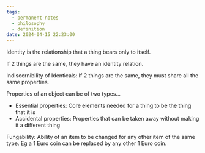 ```yaml
---
tags:
  - permanent-notes
  - philosophy 
  - definition 
date: 2024-04-15 22:23:00
---
```


Identity is the relationship that a thing bears only to itself.

If 2 things are the same, they have an identity relation.

Indiscernibility of Identicals: If 2 things are the same, they must share all the same properties. 

Properties of an object can be of two types...

- Essential properties: Core elements needed for a thing to be the thing that it is
- Accidental properties: Properties that can be taken away without making it a different thing

Fungability: Ability of an item to be changed for any other item of the same type. Eg a 1 Euro coin can be replaced by any other 1 Euro coin.